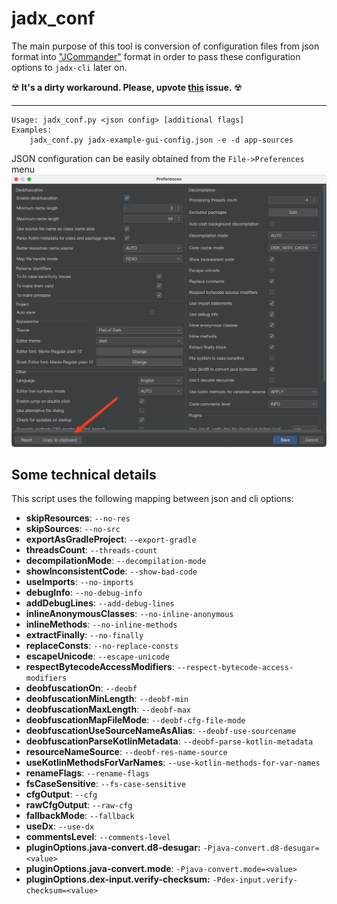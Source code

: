 # jadx_conf

The main purpose of this tool is conversion of configuration files from json format
into ["JCommander"](https://jcommander.org/#_syntax) format in order to pass these configuration options to `jadx-cli`
later on.

☢️ **It's a dirty workaround. Please, upvote [this](https://github.com/skylot/jadx/issues/1731) issue.** ☢️

---

```shell
Usage: jadx_conf.py <json config> [additional flags]
Examples:
	jadx_conf.py jadx-example-gui-config.json -e -d app-sources
```

JSON configuration can be easily obtained from the `File->Preferences` menu
![Preferences](img/preferences.png "Preferences")

## Some technical details

This script uses the following mapping between json and cli options:

- **skipResources**: `--no-res`
- **skipSources**: `--no-src`
- **exportAsGradleProject**: `--export-gradle`
- **threadsCount**: `--threads-count`
- **decompilationMode**: `--decompilation-mode`
- **showInconsistentCode**: `--show-bad-code`
- **useImports**: `--no-imports`
- **debugInfo**: `--no-debug-info`
- **addDebugLines**: `--add-debug-lines`
- **inlineAnonymousClasses**:  `--no-inline-anonymous`
- **inlineMethods**:   `--no-inline-methods`
- **extractFinally**: `--no-finally`
- **replaceConsts**: `--no-replace-consts`
- **escapeUnicode**: `--escape-unicode`
- **respectBytecodeAccessModifiers**: `--respect-bytecode-access-modifiers`
- **deobfuscationOn**: `--deobf`
- **deobfuscationMinLength**:  `--deobf-min`
- **deobfuscationMaxLength**:  `--deobf-max`
- **deobfuscationMapFileMode**: `--deobf-cfg-file-mode`
- **deobfuscationUseSourceNameAsAlias**:  `--deobf-use-sourcename`
- **deobfuscationParseKotlinMetadata**: `--deobf-parse-kotlin-metadata`
- **resourceNameSource**:     `--deobf-res-name-source`
- **useKotlinMethodsForVarNames**: `--use-kotlin-methods-for-var-names`
- **renameFlags**: `--rename-flags`
- **fsCaseSensitive**: `--fs-case-sensitive`
- **cfgOutput**: `--cfg`
- **rawCfgOutput**: `--raw-cfg`
- **fallbackMode**: `--fallback`
- **useDx**: `--use-dx`
- **commentsLevel**: `--comments-level`
- **pluginOptions.java-convert.d8-desugar:** `-Pjava-convert.d8-desugar=<value>`
- **pluginOptions.java-convert.mode**: `-Pjava-convert.mode=<value>`
- **pluginOptions.dex-input.verify-checksum:** `-Pdex-input.verify-checksum=<value>`

